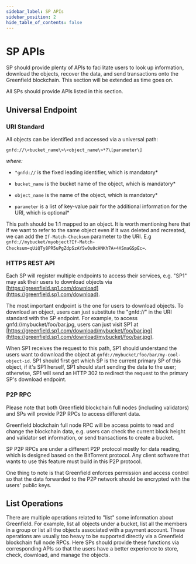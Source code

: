 ```yaml
---
sidebar_label: SP APIs
sidebar_position: 2
hide_table_of_contents: false
---
```

# SP APIs

SP should provide plenty of APIs to facilitate users to look up
information, download the objects, recover the data, and send
transactions onto the Greenfield blockchain. This section will be
extended as time goes on.

All SPs should provide APIs listed in this section.

## Universal Endpoint

### URI Standard

All objects can be identified and accessed via a universal path:

```
gnfd://\<bucket_name\>\<object_name\>*?\[parameter\]
```

*where:*

- `"gnfd://` is the fixed leading identifier, which is mandatory*

- `bucket_name` is the bucket name of the object, which is mandatory*

- `object_name` is the name of the object, which is mandatory*

- `parameter` is a list of key-value pair for the additional information for the URI, which is optional*

This path should be 1:1 mapped to an object. It is worth mentioning here that if
we want to refer to the same object even if it was deleted and recreated, we can
add the `If-Match-Checksum` parameter to the URI. E.g `gnfd://mybucket/myobject?If-Match-Checksum=qUiQTy8PR5uPgZdpSzAYSw0u0cHNKh7A+4XSmaGSpEc=`.

### HTTPS REST API

Each SP will register multiple endpoints to access their services, e.g.
"SP1" may ask their users to download objects via
[https://greenfield.sp1.com/download](https://greenfield.sp1.com/download).

The most important endpoint is the one for users to download objects. To
download an object, users can just substitute the "gnfd://" in the URI
standard with the SP endpoint. For example, to access
gnfd://mybucket/foo/bar.jpg, users can just visit SP1 at
[https://greenfield.sp1.com/download/mybucket/foo/bar.jpg](https://greenfield.sp1.com/download/mybucket/foo/bar.jpg).

When SP1 receives the request to this path, SP1 should understand the
users want to download the object at
`gnfd://mybucket/foo/bar/my-cool-object-id`. SP1 should first get which SP is the current primary SP of this object, if it's SP1 herself, SP1
should start sending the data to the user; otherwise, SP1 will send an
HTTP 302 to redirect the request to the primary SP's download endpoint.

### P2P RPC

Please note that both Greenfield blockchain full nodes (including
validators) and SPs will provide P2P RPCs to access different data.

Greenfield blockchain full node RPC will be access points to read and
change the blockchain data, e.g. users can check the current block
height and validator set information, or send transactions to create a
bucket.

SP P2P RPCs are under a different P2P protocol mostly for data reading,
which is designed based on the BitTorrent protocol. Any client software
that wants to use this feature must build in this P2P protocol.

One thing to note is that Greenfield enforces permission and access
control so that the data forwarded to the P2P network should be
encrypted with the users' public keys.

## List Operations

There are multiple operations related to "list" some information about
Greenfield. For example, list all objects under a bucket, list all the
members in a group or list all the objects associated with a payment
account. These operations are usually too heavy to be supported directly
via a Greenfield blockchain full node RPCs. Here SPs should provide
these functions via corresponding APIs so that the users have a better
experience to store, check, download, and manage the objects.


